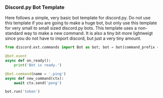 ### Discord.py Bot Template
Here follows a simple, very basic bot template for discord.py. Do not use this template if you are going to make a huge bot, but only use this template for very small to small sized discord.py bots. This template uses a non-standard way to make a new command. It is also a tiny bit more lightweigt since you do not have to import discord, but just a very tiny amount.

```python
from discord.ext.commands import Bot as bot; bot = bot(command_prefix = '')

@bot.event
async def on_ready():
	print('Bot is ready.')

@bot.command(name = '.ping')
async def new_command(ctx):
	await ctx.send('pong')

bot.run('token')
```

